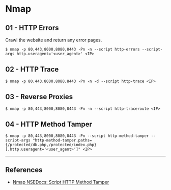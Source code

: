 # Nmap

## 01 - HTTP Errors

Crawl the website and return any error pages.

```
$ nmap -p 80,443,8000,8080,8443 -Pn -n --script http-errors --script-args http.useragent='<user_agent>' <IP>
```

## 02 - HTTP Trace

```
$ nmap -p 80,443,8000,8080,8443 -Pn -n -d --script http-trace <IP>
```

## 03 - Reverse Proxies

```
$ nmap -p 80,443,8000,8080,8443 -Pn -n --script http-traceroute <IP>
```

## 04 - HTTP Method Tamper

```
$ nmap -p 80,443,8000,8080,8443 -Pn --script http-method-tamper --script-args "http-method-tamper.paths={/protected/db.php,/protected/index.php}[,http.useragent='<user_agent>']" <IP>
```

---
## References

- [Nmap NSEDocs: Script HTTP Method Tamper](https://nmap.org/nsedoc/scripts/http-method-tamper.html)